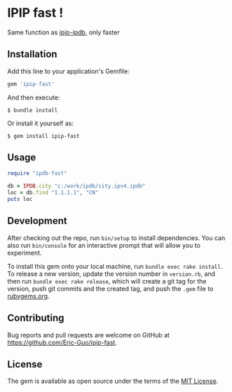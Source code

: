 # IPIP fast !

Same function as [ipip-ipdb](https://github.com/ipipdotnet/ipdb-ruby), only faster

## Installation

Add this line to your application's Gemfile:

```ruby
gem 'ipip-fast'
```

And then execute:

    $ bundle install

Or install it yourself as:

    $ gem install ipip-fast

## Usage

```ruby
require "ipdb-fast"

db = IPDB.city "c:/work/ipdb/city.ipv4.ipdb"
loc = db.find "1.1.1.1", "CN"
puts loc
```

## Development

After checking out the repo, run `bin/setup` to install dependencies. You can also run `bin/console` for an interactive prompt that will allow you to experiment.

To install this gem onto your local machine, run `bundle exec rake install`. To release a new version, update the version number in `version.rb`, and then run `bundle exec rake release`, which will create a git tag for the version, push git commits and the created tag, and push the `.gem` file to [rubygems.org](https://rubygems.org).

## Contributing

Bug reports and pull requests are welcome on GitHub at https://github.com/Eric-Guo/ipip-fast.

## License

The gem is available as open source under the terms of the [MIT License](https://opensource.org/licenses/MIT).
